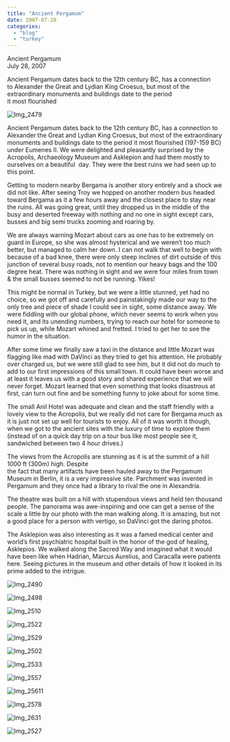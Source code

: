 ```yaml
---
title: "Ancient Pergamum"
date: 2007-07-28
categories: 
  - "blog"
  - "turkey"
---
```


Ancient Pergamum  
July 28, 2007

Ancient Pergamum dates back to the 12th century BC, has a connection  
to Alexander the Great and Lydian King Croesus, but most of the  
extraordinary monuments and buildings date to the period  
it most flourished

<!--more-->

![Img_2479](https://pub-ac94b3f306b24c0dba4238943c97f2e1.r2.dev/photos/uncategorized/2008/03/01/img_2479.png)

Ancient Pergamum dates back to the 12th century BC, has a connection to Alexander the Great and Lydian King Croesus, but most of the extraordinary monuments and buildings date to the period it most flourished (197-159 BC) under Eumenes II. We were delighted and pleasantly surprised by the Acropolis, Archaeology Museum and Asklepion and had them mostly to ourselves on a beautiful  day. They were the best ruins we had seen up to this point.

Getting to modern nearby Bergama is another story entirely and a shock we did not like. After seeing Troy we hopped on another modern bus headed toward Bergama as it a few hours away and the closest place to stay near the ruins. All was going great, until they dropped us in the middle of the busy and deserted freeway with nothing and no one in sight except cars, busses and big semi trucks zooming and roaring by.

We are always warning Mozart about cars as one has to be extremely on guard in Europe, so she was almost hysterical and we weren’t too much better, but managed to calm her down. I can not walk that well to begin with because of a bad knee, there were only steep inclines of dirt outside of this junction of several busy roads, not to mention our heavy bags and the 100 degree heat. There was nothing in sight and we were four miles from town & the small busses seemed to not be running. Yikes!

This might be normal in Turkey, but we were a little stunned, yet had no choice, so we got off and carefully and painstakingly made our way to the only tree and piece of shade I could see in sight, some distance away. We were fiddling with our global phone, which never seems to work when you need it, and its unending numbers, trying to reach our hotel for someone to pick us up, while Mozart whined and fretted. I tried to get her to see the humor in the situation.

After some time we finally saw a taxi in the distance and little Mozart was flagging like mad with DaVinci as they tried to get his attention. He probably over charged us, but we were still glad to see him, but it did not do much to add to our first impressions of this small town. It could have been worse and at least it leaves us with a good story and shared experience that we will never forget. Mozart learned that even something that looks disastrous at first, can turn out fine and be something funny to joke about for some time.

The small Anil Hotel was adequate and clean and the staff friendly with a lovely view to the Acropolis, but we really did not care for Bergama much as it is just not set up well for tourists to enjoy. All of it was worth it though, when we got to the ancient sites with the luxury of time to explore them (instead of on a quick day trip on a tour bus like most people see it, sandwiched between two 4 hour drives.)

The views from the Acropolis are stunning as it is at the summit of a hill 1000 ft (300m) high. Despite  
the fact that many artifacts have been hauled away to the Pergamum Museum in Berlin, it is a very impressive site. Parchment was invented in Pergamum and they once had a library to rival the one in Alexandria.

The theatre was built on a hill with stupendous views and held ten thousand people. The panorama was awe-inspiring and one can get a sense of the scale a little by our photo with the man walking along. It is amazing, but not a good place for a person with vertigo, so DaVinci got the daring photos.

The Asklepion was also interesting as it was a famed medical center and world’s first psychiatric hospital built in the honor of the god of healing, Asklepios. We walked along the Sacred Way and imagined what it would have been like when Hadrian, Marcus Aurelius, and Caracalla were patients here. Seeing pictures in the museum and other details of how it looked in its prime added to the intrigue.

![Img_2490](https://pub-ac94b3f306b24c0dba4238943c97f2e1.r2.dev/photos/uncategorized/2008/03/01/img_2490.png)

![Img_2498](https://pub-ac94b3f306b24c0dba4238943c97f2e1.r2.dev/photos/uncategorized/2008/03/01/img_2498.png)

![Img_2510](https://pub-ac94b3f306b24c0dba4238943c97f2e1.r2.dev/photos/uncategorized/2008/03/01/img_2510.png)

![Img_2522](https://pub-ac94b3f306b24c0dba4238943c97f2e1.r2.dev/photos/uncategorized/2008/03/01/img_2522.png)

![Img_2529](https://pub-ac94b3f306b24c0dba4238943c97f2e1.r2.dev/photos/uncategorized/2008/03/01/img_2529.png)

![Img_2502](https://pub-ac94b3f306b24c0dba4238943c97f2e1.r2.dev/photos/uncategorized/2008/03/01/img_2502.png)

![Img_2533](https://pub-ac94b3f306b24c0dba4238943c97f2e1.r2.dev/photos/uncategorized/2008/03/01/img_2533.png)

![Img_2557](https://pub-ac94b3f306b24c0dba4238943c97f2e1.r2.dev/photos/uncategorized/2008/03/01/img_2557.png)

![Img_25611](https://pub-ac94b3f306b24c0dba4238943c97f2e1.r2.dev/photos/uncategorized/2008/03/01/img_25611.png)

![Img_2578](https://pub-ac94b3f306b24c0dba4238943c97f2e1.r2.dev/photos/uncategorized/2008/03/01/img_2578.png)

![Img_2631](https://pub-ac94b3f306b24c0dba4238943c97f2e1.r2.dev/photos/uncategorized/2008/03/01/img_2631.png)

![Img_2527](https://pub-ac94b3f306b24c0dba4238943c97f2e1.r2.dev/photos/uncategorized/2008/03/01/img_2527.png)

